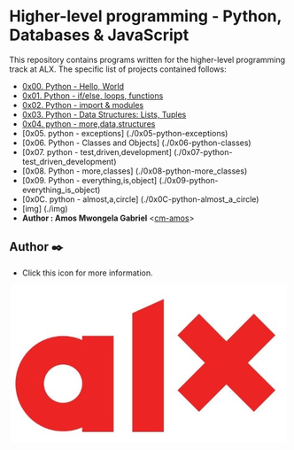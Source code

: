 # Higher-level programming - Python, Databases & JavaScript

This repository contains programs written for the higher-level programming
track at ALX.
 The specific list of projects contained follows:

* [0x00. Python - Hello, World](./0x00-python-hello_world)
* [0x01. Python - if/else, loops, functions](./0x01-python-if_else_loops_functions)
* [0x02. Python - import & modules](./0x02-python-import_modules)
* [0x03. Python - Data Structures: Lists, Tuples](./0x03-python-data_structures)
* [0x04. python - more,data,structures](0./0x04-python-more_data_structures)
* [0x05. python - exceptions] (./0x05-python-exceptions)
* [0x06. Python - Classes and Objects] (./0x06-python-classes)
* [0x07. python - test,driven,development] (./0x07-python-test_driven_development)
* [0x08. Python - more,classes] (./0x08-python-more_classes)
* [0x09. Python - everything,is,object] (./0x09-python-everything_is_object)
* [0x0C. python - almost,a,circle] (./0x0C-python-almost_a_circle)
* [img] (./img)
* **Author : Amos Mwongela Gabriel** <[cm-amos](https://github.com/cm-amos)>

## Author :black_nib:

* Click this icon for more information.

<p align="center">
  <a href= "https://alxafrica.com"><img src="./img/Alx.jpeg"
       alt="alx logo"
  ></a>
</p>
